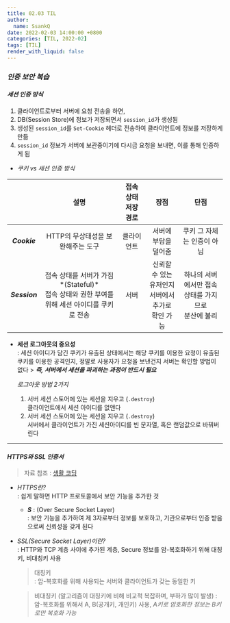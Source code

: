 ```yaml
---
title: 02.03 TIL
author:
  name: SsankQ
date: 2022-02-03 14:00:00 +0800
categories: [TIL, 2022-02]
tags: [TIL]
render_with_liquid: false
---
```


### *인증 보안 복습*

#### *세션 인증 방식*  

1. 클라이언트로부터 서버에 요청 전송을 하면,
2. DB(Session Store)에 정보가 저장되면서 `session_id`가 생성됨
3. 생성된 `session_id`를 `Set-Cookie` 헤더로 전송하여 클라이언트에 정보를 저장하게 만듦
4. `session_id` 정보가 서버에 보관중이기에 다시금 요청을 보내면, 이를 통해 인증하게 됨

- *쿠키 vs 세션 인증 방식*

| |**설명**|**접속 상태 저장 경로**|**장점**|**단점**|
|:---:|:---:|:---:|:---:|:---:|
|***Cookie***|HTTP의 무상태성을 보완해주는 도구|클라이언트|서버에 부담을 덜어줌|쿠키 그 자체는 인증이 아님|
|***Session***|접속 상태를 서버가 가짐*(Stateful)* <br> 접속 상태와 권한 부여를 위해 세션 아이디를 쿠키로 전송|서버|신뢰할 수 있는 유저인지 <br> 서버에서 추가로 확인 가능|하나의 서버에서만 접속 상태를 가지므로 <br> 분산에 불리|

- **세션 로그아웃의 중요성**  
: 세션 아이디가 담긴 쿠키가 유출된 상태에서는 해당 쿠키를 이용한 요청이 유출된 쿠키를 이용한 공격인지,
  정말로 사용자가 요청을 보낸건지 서버는 확인할 방법이 없다 > ***즉, 서버에서 세션을 파괴하는 과정이 반드시 필요***
  
  *로그아웃 방법 2가지*  

  1. 서버 세션 스토어에 있는 세션을 지우고 (`.destroy`)  
    클라이언트에서 세션 아이디를 없앤다
  2. 서버 세션 스토어에 있는 세션을 지우고 (`.destroy`)  
    서버에서 클라이언트가 가진 세션아이디를 빈 문자열, 혹은 랜덤값으로 바꿔버린다
    
---

#### *HTTPS와 SSL 인증서*
> 자료 참조 : [생활 코딩](https://opentutorials.org/course/228/4894)

- *HTTPS란?*  
: 쉽게 말하면 HTTP 프로토콜에서 보안 기능을 추가한 것

  - ***S*** : (Over Secure Socket Layer)  
  : 보안 기능을 추가하여 제 3자로부터 정보를 보호하고, 기관으로부터 인증 받음으로써 신뢰성을 갖게 된다

- *SSL(Secure Socket Layer)이란?*  
  : HTTP와 TCP 계층 사이에 추가된 계층, 
  Secure 정보를 암-복호화하기 위해 대칭키, 비대칭키 사용  
  
  > 대칭키  
  : 암-복호화를 위해 사용되는 서버와 클라이언트가 갖는 동일한 키  

  > 비대칭키 (알고리즘이 대칭키에 비해 비교적 복잡하며, 부하가 많이 발생)
   : 암-복호화를 위해서 A, B(공개키, 개인키) 사용, *A키로 암호화한 정보는 B키로만 복호화 가능*  

